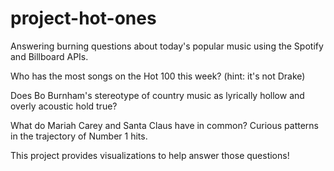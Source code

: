 # project-hot-ones
Answering burning questions about today's popular music using the Spotify and Billboard APIs.

Who has the most songs on the Hot 100 this week? (hint: it's not Drake)

Does Bo Burnham's stereotype of country music as lyrically hollow and overly acoustic hold true?

What do Mariah Carey and Santa Claus have in common? Curious patterns in the trajectory of Number 1 hits. 

This project provides visualizations to help answer those questions!
